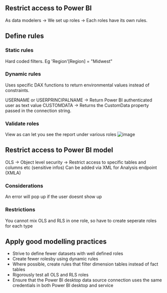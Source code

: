 ## Restrict access to Power BI ##
As data modelers -> We set up roles -> Each roles have its own rules.

## Define rules ##
### Static rules ###

Hard coded filters. 
Eg
'Region'[Region] = "Midwest"

### Dynamic rules ###
Uses specific DAX functions to return environmental values instead of constraints.

USERNAME or USERPRINCIPALNAME -> Return Power BI authenticated user as text value
CUSTOMDATA -> Returns the CustomData property passed in the connection string. 

### Validate roles ###
View as can let you see the report under various roles
![image](https://github.com/user-attachments/assets/a1fcc0b0-aa32-42a0-99a7-ea9f2a444c1e)

## Restrict access to Power BI model ##
OLS -> Object level security -> Restrict access to specific tables and columns etc (sensitive infos)
Can be added via XML for Analysis endpoint (XMLA)

### Considerations ###
An error will pop up if the user doesnt show up

### Restrictions ###
You cannot mix OLS and RLS in one role, so have to create seperate roles for each type 

## Apply good modelling practices ##
- Strive to define fewer datasets with well defined roles
- Create fewer rolesby using dynamic rules
- Where possible, create rules that filter dimension tables instead of fact tables
- Rigorously test all OLS and RLS roles
- Ensure that the Power BI desktop data source connection uses the same credentials in both Power BI desktop and service 
